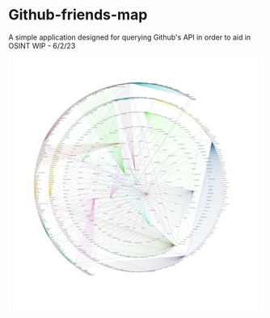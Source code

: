 # Github-friends-map
A simple application designed for querying Github's API in order to aid in OSINT
WIP - 6/2/23

![Diagram](diagram.png)
